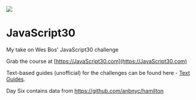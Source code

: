 ![](https://javascript30.com/images/JS3-social-share.png)

# JavaScript30

My take on Wes Bos' JavaScript30 challenge

Grab the course at [https://JavaScript30.com](https://JavaScript30.com)

Text-based guides (unofficial) for the challenges can be found here - [Text Guides](https://github.com/nitishdayal/JavaScript30).

Day Six contains data from https://github.com/anbnyc/hamilton

